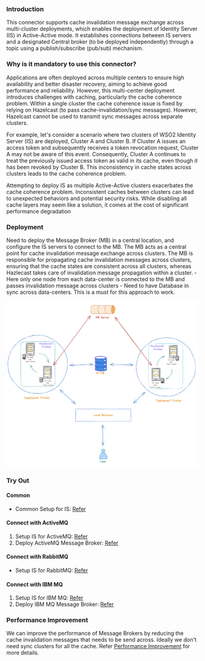 ### Introduction
This connector supports cache invalidation message exchange across multi-cluster deployments, which enables the deployment of Identity Server (IS) in Active-Active mode. It establishes connections between IS servers and a designated Central broker (to be deployed independently) through a topic using a publish/subscribe (pub/sub) mechanism.

### Why is it mandatory to use this connector?

Applications are often deployed across multiple centers to ensure high availability and better disaster recovery, aiming to achieve good performance and reliability. However, this multi-center deployment introduces challenges with caching, particularly the cache coherence problem.
Within a single cluster the cache coherence issue is fixed by relying on Hazelcast (to pass cache-invalidation/sync messages). However, Hazelcast cannot be used to transmit sync messages across separate clusters.

For example, let's consider a scenario where two clusters of WSO2 Identity Server (IS) are deployed, Cluster A and Cluster B. If Cluster A issues an access token and subsequently receives a token revocation request, Cluster A may not be aware of this event. Consequently, Cluster A continues to treat the previously issued access token as valid in its cache, even though it has been revoked by Cluster B. This inconsistency in cache states across clusters leads to the cache coherence problem. 

Attempting to deploy IS as multiple Active-Active clusters exacerbates the cache coherence problem. Inconsistent caches between clusters can lead to unexpected behaviors and potential security risks. While disabling all cache layers may seem like a solution, it comes at the cost of significant performance degradation

### Deployment

Need to deploy the Message Broker (MB) in a central location, and configure the IS servers to connect to the MB. The MB acts as a central point for cache invalidation message exchange across clusters. The MB is responsible for propagating cache invalidation messages across clusters, ensuring that the cache states are consistent across all clusters, whereas Hazlecast takes care of invalidation message propagation within a cluster.
    - Here only one node from each data-center is connected to the MB and passes invalidation message across clusters
    - Need to have Database in sync across data-centers. This is a must for this approach to work.
   
![hybrid_approach.png](resources/common-resources/hybrid_approach.png)

### Try Out

#### Common

- Common Setup for IS: [Refer](resources/common-resources/IS_README.md)

#### Connect with ActiveMQ

1. Setup IS for ActiveMQ: [Refer](resources/active-mq-resources/ACTIVEMQ_README.md)
2. Deploy ActiveMQ Message Broker:  [Refer](resources/active-mq-resources/ACITVMQ_MB_DEPLOYMENT.md)

#### Connect with RabbitMQ

- Setup IS for RabbitMQ: [Refer](resources/common-resources/RABBITMQ_README.md)

#### Connect with IBM MQ

1. Setup IS for IBM MQ: [Refer](resources/ibm-mq-resources/IBMMQ_README.md)
2. Deploy IBM MQ Message Broker: [Refer](resources/ibm-mq-resources/IBMMQ_MB_DEPLOYMENT.md)


### Performance Improvement

We can improve the performance of Message Brokers by reducing the cache invalidation messages that needs to be send across. Ideally we don't need sync clusters for all the cache. Refer [Performance Improvement](resources/common-resources/PERFORMANCE_IMPROVEMENT.md) for more details.
